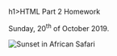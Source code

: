 h1>HTML Part 2 Homework</h1>
<p>Sunday, 20<sup>th</sup> of October 2019.</p>

<img src="https://www.tanzania-expeditions.com/wp-content/uploads/2014/05/africa-wildlife-giraffes-trees-sky-photo.jpg" alt="Sunset in African Safari">
</p>

